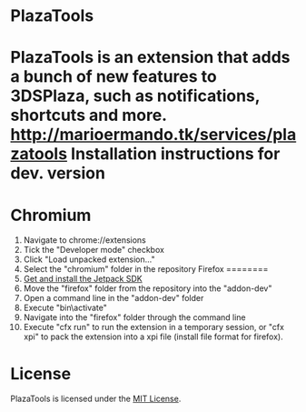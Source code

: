 PlazaTools
========
PlazaTools is an extension that adds a bunch of new features to 3DSPlaza, such as notifications, shortcuts and more.
<a href="http://marioermando.tk/services/plazatools">http://marioermando.tk/services/plazatools</a>
Installation instructions for dev. version
========
Chromium
========
1) Navigate to chrome://extensions
2) Tick the "Developer mode" checkbox
3) Click "Load unpacked extension..."
4) Select the "chromium" folder in the repository
Firefox
========
1) <a href="https://developer.mozilla.org/en-US/Add-ons/SDK/Tutorials/Installation">Get and install the Jetpack SDK</a>
2) Move the "firefox" folder from the repository into the "addon-dev"
3) Open a command line in the "addon-dev" folder
4) Execute "bin\activate"
5) Navigate into the "firefox" folder through the command line
6) Execute "cfx run" to run the extension in a temporary session, or "cfx xpi" to pack the extension into a xpi file (install file format for firefox).

License
========
PlazaTools is licensed under the <a href="http://opensource.org/licenses/MIT">MIT License</a>.